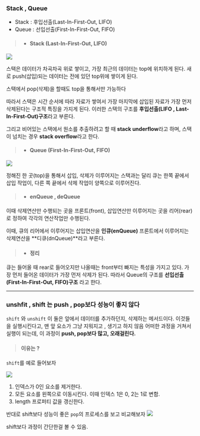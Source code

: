 ### Stack , Queue

-  Stack : 후입선출(Last-In-First-Out, LIFO) 
- Queue : 선입선출(First-In-First-Out, FIFO)

> - #### Stack (Last-In-First-Out, LIFO)

![](https://images.velog.io/images/byungjin0120/post/79f29729-76ca-434e-9c49-62abf7d2b76d/img.png)

스택은 데이터가 차곡차곡 위로 쌓이고, 가장 최근의 데이터는 top에 위치하게 된다.
새로 push(삽입)되는 데이터는 전에 있던 top위에 쌓이게 된다.

스택에서 pop(삭제)을 할때도 top을 통해서만 가능하다

따라서 스택은 시간 순서에 따라 자료가 쌓여서 가장 마지막에 삽입된 자료가 
가장 먼저 삭제된다는 구조적 특징을 가지게 된다.
이러한 스택의 구조를 **후입선출(LIFO , Last-In-First-Out)구조**라고 부른다.

그리고 비어있는 스택에서 원소를 추출하려고 할 때 **stack underflow**라고 하며,
스택이 넘치는 경우 **stack overflow**라고 한다.



> - #### Queue (First-In-First-Out, FIFO)

![](https://images.velog.io/images/byungjin0120/post/6ad653de-136e-417c-a733-07ccb0af51b2/%E1%84%83%E1%85%A1%E1%84%8B%E1%85%AE%E1%86%AB%E1%84%85%E1%85%A9%E1%84%83%E1%85%B3%20(2).png)

정해진 한 곳(top)을 통해서 삽입, 삭제가 이루어지는 스택과는 달리
큐는 한쪽 끝에서 삽입 작업이, 다른 쪽 끝에서 삭제 작업이 양쪽으로 이루어진다.



>- #### enQueue , deQueue

이때 삭제연산만 수행되는 곳을 프론트(front), 삽입연산만 이루어지는 곳을 리어(rear)로 정하여
각각의 연산작업만 수행된다. 

이때, 큐의 리어에서 이루어지는 삽입연산을 **인큐(enQueue)**
프론트에서 이루어지는 삭제연산을 **디큐(dnQueue)**라고 부른다.



> - #### 정리

큐는 들어올 때 rear로 들어오지만 나올때는 front부터 빠지는 특성을 가지고 있다.
가장 먼저 들어온 데이터가 가장 먼저 삭제가 된다.
따라서 Queue의 구조를 **선입선출(First-In-First-Out, FIFO)구조** 라고 한다.




----

### unshfit , shift 는 push , pop보다 성능이 좋지 않다



`shift` 와 `unshift` 이 둘은 앞에서 데이터를 추가하던지, 삭제하는 메서드이다.
이것들을 실행시킨다고, 맨 앞 요소가 그냥 지워지고 , 생기고 하지 않음
어떠한 과정을 거쳐서 실행이 되는데, 이 과정이 **push, pop보다 많고, 오래걸린다.**



> #### 이유는 ?

`shift`를 예로 들어보자

![](https://images.velog.io/images/byungjin0120/post/0235b1e8-c4a4-4205-9318-ee539ac7020e/%E1%84%89%E1%85%B3%E1%84%8F%E1%85%B3%E1%84%85%E1%85%B5%E1%86%AB%E1%84%89%E1%85%A3%E1%86%BA%202021-09-22%20%E1%84%8B%E1%85%A9%E1%84%92%E1%85%AE%203.38.40.png)

1. 인덱스가 0인 요소를 제거한다.
2. 모든 요소를 왼쪽으로 이동시킨다. 이때 인덱스 1은 0, 2는 1로 변함.
3. length 프로퍼티 값을 갱신한다.

반대로 shift보다 성능이 좋은 `pop`의 프로세스를 보고 비교해보자
![](https://images.velog.io/images/byungjin0120/post/905321ff-0fc4-43c7-966f-384840aa6789/%E1%84%89%E1%85%B3%E1%84%8F%E1%85%B3%E1%84%85%E1%85%B5%E1%86%AB%E1%84%89%E1%85%A3%E1%86%BA%202021-09-22%20%E1%84%8B%E1%85%A9%E1%84%92%E1%85%AE%203.40.22.png)

shift보다 과정이 간단한걸 볼 수 있음.